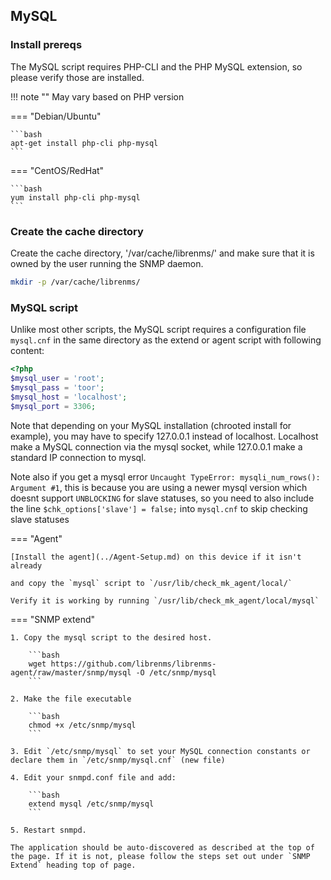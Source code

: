 
## MySQL

### Install prereqs
The MySQL script requires PHP-CLI and the PHP MySQL extension, so
please verify those are installed.

!!! note "" 
    May vary based on PHP version
        
=== "Debian/Ubuntu"

    ```bash
    apt-get install php-cli php-mysql
    ```

=== "CentOS/RedHat"

    ```bash
    yum install php-cli php-mysql
    ```

### Create the cache directory

Create the cache directory, '/var/cache/librenms/' and make sure
that it is owned by the user running the SNMP daemon.

```bash
mkdir -p /var/cache/librenms/
```

### MySQL script
Unlike most other scripts, the MySQL script requires a configuration
file `mysql.cnf` in the same directory as the extend or agent script
with following content:

```php
<?php
$mysql_user = 'root';
$mysql_pass = 'toor';
$mysql_host = 'localhost';
$mysql_port = 3306;
```

Note that depending on your MySQL installation (chrooted install for example),
you may have to specify 127.0.0.1 instead of localhost. Localhost make
a MySQL connection via the mysql socket, while 127.0.0.1 make a standard
IP connection to mysql.

Note also if you get a mysql error `Uncaught TypeError: mysqli_num_rows(): Argument #1`,
this is because you are using a newer mysql version which doesnt support `UNBLOCKING` for slave statuses,
so you need to also include the line `$chk_options['slave'] = false;` into `mysql.cnf` to skip checking slave statuses

=== "Agent"

    [Install the agent](../Agent-Setup.md) on this device if it isn't already

    and copy the `mysql` script to `/usr/lib/check_mk_agent/local/`

    Verify it is working by running `/usr/lib/check_mk_agent/local/mysql`

=== "SNMP extend"

    1. Copy the mysql script to the desired host.

        ```bash
        wget https://github.com/librenms/librenms-agent/raw/master/snmp/mysql -O /etc/snmp/mysql
        ```

    2. Make the file executable

        ```bash
        chmod +x /etc/snmp/mysql
        ```

    3. Edit `/etc/snmp/mysql` to set your MySQL connection constants or declare them in `/etc/snmp/mysql.cnf` (new file)

    4. Edit your snmpd.conf file and add:

        ```bash
        extend mysql /etc/snmp/mysql
        ```

    5. Restart snmpd.

    The application should be auto-discovered as described at the top of
    the page. If it is not, please follow the steps set out under `SNMP
    Extend` heading top of page.